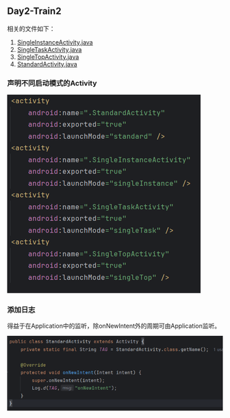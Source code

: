 ## Day2-Train2

相关的文件如下：
1. [SingleInstanceActivity.java](https://partner-gitlab.mioffice.cn/nj-trainingcollege/miclassroom240819/androidgroup4/tanzhehao/homework/-/blob/main/day2/app/src/main/java/fan/akua/day2/launchMode/SingleInstanceActivity.java)
2. [SingleTaskActivity.java](https://partner-gitlab.mioffice.cn/nj-trainingcollege/miclassroom240819/androidgroup4/tanzhehao/homework/-/blob/main/day2/app/src/main/java/fan/akua/day2/launchMode/SingleTaskActivity.java)
3. [SingleTopActivity.java](https://partner-gitlab.mioffice.cn/nj-trainingcollege/miclassroom240819/androidgroup4/tanzhehao/homework/-/blob/main/day2/app/src/main/java/fan/akua/day2/launchMode/SingleTopActivity.java)
4. [StandardActivity.java](https://partner-gitlab.mioffice.cn/nj-trainingcollege/miclassroom240819/androidgroup4/tanzhehao/homework/-/blob/main/day2/app/src/main/java/fan/akua/day2/launchMode/StandardActivity.java)

### 声明不同启动模式的Activity

![清单2](pic/543994415865795.png)

### 添加日志

得益于在Application中的监听，除onNewIntent外的周期可由Application监听。

![代码](pic/77593704471936.png)
